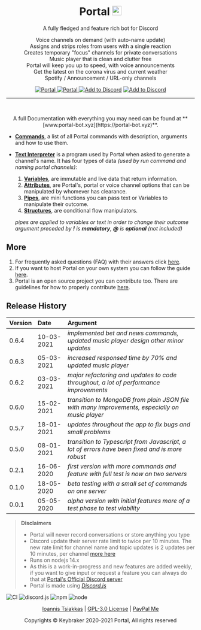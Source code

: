 <h1 align="center">Portal <img src="https://github.com/keybraker/portal/blob/master/src/assets/img/portal_logo.png" alt="alt text" width="25" height="25">
</h1>

<p align="center">A fully fledged and feature rich bot for Discord</p>

<p align="center">
    Voice channels on demand (with auto-name update)<br>
    Assigns and strips roles from users with a single reaction<br>
    Creates temporary "focus" channels for private conversations<br>
    Music player that is clean and clutter free<br>
    Portal will keep you up to speed, with voice announcements<br>
    Get the latest on the corona virus and current weather<br>
    Spotify / Announcement / URL-only channels<br>
</p>

<p align="center">
    <a href="https://top.gg/bot/704400876860735569">
        <img src="https://top.gg/api/widget/status/704400876860735569.svg?noavatar=true" alt="Portal" />
    </a>
    <a href="https://top.gg/bot/704400876860735569">
        <img src="https://top.gg/api/widget/upvotes/704400876860735569.svg?noavatar=true" alt="Portal" />
    </a>
    <a href="https://discord.com/api/oauth2/authorize?client_id=704400876860735569&permissions=8&redirect_uri=http%3A%2F%2Fwww.localhost%3A4000%2Fpremium%2F&scope=bot"><img src="https://img.shields.io/badge/📥-Add%20to%20Discord-blue" alt="Add to Discord" /></a>
    <a href="https://discord.gg/nuKXgFXr5y"><img src="https://img.shields.io/badge/Discord-Portal%20Official-green" alt="Add to Discord" /></a>
</p>

---

<br>

<p align="center">A full Documentation with everything you may need can be found at **[www.portal-bot.xyz](https://portal-bot.xyz)**.</p>

* **[Commands](https://portal-bot.xyz/docs/commands/)**, a list of all Portal commands with description, arguments and how to use them.
* **[Text Interpreter](https://portal-bot.xyz/docs/regex/interpreter)** is a program used by Portal when asked to generate a channel's name. It has four types of data _(used by run command and naming portal channels)_:

    1. **[Variables](https://portal-bot.xyz/docs/regex/interpreter/variables)**, are immutable and live data that return information.
    2. **[Attributes](https://portal-bot.xyz/docs/regex/interpreter/attributes)**, are Portal's, portal or voice channel options that can be manipulated by whomever has clearance.
    3. **[Pipes](https://portal-bot.xyz/docs/regex/interpreter/pipes)**, are mini functions you can pass text or Variables to manipulate their outcome.
    4. **[Structures](https://portal-bot.xyz/docs/regex/interpreter/structures)**, are conditional flow manipulators.

    _pipes are applied to variables or text in order to change their outcome_<br>
    _argument preceded by **!** is **mandatory**, **@** is **optional** (not included)_

## More

1. For frequently asked questions (FAQ) with their answers click [here](https://portal-bot.xyz/help/).
2. If you want to host Portal on your own system you can follow the guide [here](https://github.com/keybraker/portal/blob/master/docs/Hosting.md).
3. Portal is an open source project you can contribute too. There are guidelines for how to properly contribute [here](https://github.com/keybraker/portal/blob/master/docs/CONTRIBUTING.md).

## Release History

| Version | Date       | Argument                                                                                        |
| :------ | :--------- | :---------------------------------------------------------------------------------------------- |
| 0.6.4   | 10-03-2021 | _implemented bet and news commands, updated music player design other minor updates_            |
| 0.6.3   | 05-03-2021 | _increased responsed time by 70% and updated music player_                                      |
| 0.6.2   | 03-03-2021 | _major refactoring and updates to code throughout, a lot of performance improvements_           |
| 0.6.0   | 15-02-2021 | _transition to MongoDB from plain JSON file with many improvements, especially on music player_ |
| 0.5.7   | 18-01-2021 | _updates throughout the app to fix bugs and small problems_                                     |
| 0.5.0   | 08-01-2021 | _transition to Typescript from Javascript, a lot of errors have been fixed and is more robust_  |
| 0.2.1   | 16-06-2020 | _first version with more commands and feature with full test is now on two servers_             |
| 0.1.0   | 18-05-2020 | _beta testing with a small set of commands on one server_                                       |
| 0.0.1   | 05-05-2020 | _alpha version with initial features more of a test phase to test viability_                    |

> **Disclaimers**
> 
> * Portal will never record conversations or store anything you type<br>
> * Discord update their server rate limit to twice per 10 minutes. The new rate limit for channel name and topic updates is 2 updates per 10 minutes, per channel [more here](https://github.com/discordjs/discord.js/issues/4327)<br>
> * Runs on nodejs 14.x
> * As this is a work-in-progress and new features are added weekly, if you want to give input or request a feature you can always do that at [Portal's Official Discord server](https://discord.gg/nuKXgFXr5y)
> * Portal is made using _[Discord.js](https://discord.js.org/#/)_

<img src="https://github.com/keybraker/portal/workflows/compile%20test%20run/badge.svg" alt="CI" /> <img src="https://img.shields.io/badge/discord.js-12.5.1-blue" alt="discord.js" /> <img src="https://img.shields.io/badge/npm-6.14.10-blue" alt="npm" /> <img src="https://img.shields.io/badge/node-14.15.4-blue" alt="node">

<p align="center">
   <a href="https://github.com/keybraker">Ioannis Tsiakkas</a> | <a href="http://www.gnu.org/philosophy/free-sw.html">GPL-3.0 License</a> | <a href="https://www.paypal.com/paypalme/tsiakkas">PayPal Me</a>
</p>
   
<p align="center">Copyrights © Keybraker 2020-2021 Portal, All rights reserved</p>
